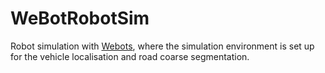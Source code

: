 # WeBotRobotSim
 Robot simulation with [Webots](https://cyberbotics.com/), where the simulation environment is set up for the vehicle localisation and road coarse segmentation.
